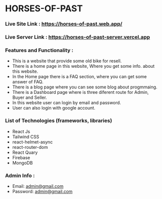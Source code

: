 # HORSES-OF-PAST #

### Live Site Link : https://horses-of-past.web.app/ ###

### Live Server Link : https://horses-of-past-server.vercel.app ###

### Features and Functionality : ###

* This is a website that provide some old bike for resell.
* There is a home page in this website, Where you get some info. about this website.
* In the Home page there is a FAQ section, where you can get some answer of FAQ.
* There is a blog page where you can see some blog about progmmaing.
* There is a Dashboard page where is three diferent route for Admin, Buyer and Seller.
* In this website user can login by email and password.
* User can also login with google account.

### List of Technologies (frameworks, libraries) ###

* React Js
* Tailwind CSS
* react-helmet-async
* react-router-dom
* React Quary
* Firebase
* MongoDB

### Admin Info : ###
* Email: admin@gmail.com
* Password: admin@gmail.com